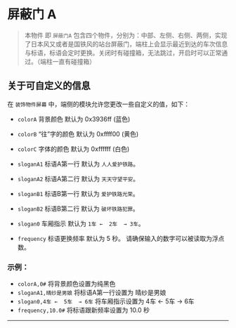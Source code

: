 # 屏蔽门 A

> 本物件 即 `屏蔽门A` 包含四个物件，分别为：中部、左侧、右侧、两侧，实现了日本风又或者是国铁风的站台屏蔽门，端柱上会显示最近到达的车次信息与标语，标语会定时更换。关闭时有碰撞箱，无法跳过，开启时可以正常通过。（端柱一直有碰撞箱）

## 关于可自定义的信息

在 `装饰物件屏幕` 中，端侧的模块允许您更改一些自定义的值，如下：

- `colorA` 背景颜色 默认为 0x3936ff (蓝色)
- `colorB` “往”字的颜色 默认为 0xffff00 (黄色)
- `colorC` 字体的颜色 默认为 0xffffff (白色)

- `sloganA1` 标语A第一行 默认为 `人人爱护铁路`。
- `sloganA2` 标语A第二行 默认为 `天天守望平安`。
- `sloganB1` 标语B第一行 默认为 `爱护铁路光荣`。
- `sloganB2` 标语B第二行 默认为 `破坏铁路犯罪`。
- `slogan0` 车厢指示 默认为 `1车 ←  2车  → 3车`。

- `frequency` 标语更换频率 默认为 5 秒。
请确保输入的数字可以被读取为浮点数。

### 示例：
- `colorA,0#` 将背景颜色设置为纯黑色
- `sloganA1,晴纱是男娘` 将标语A第一行设置为 晴纱是男娘
- `slogan0,4车 ←  5车  → 6车` 将车厢指示设置为 4车 ←  5车  → 6车
- `frequency,10.0#` 将标语跟新频率设置为 10.0 秒

---